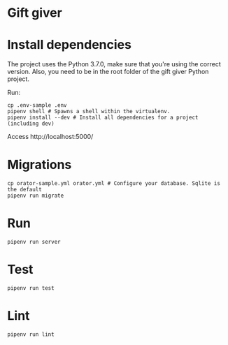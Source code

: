 # Gift giver

# Install dependencies
The project uses the Python 3.7.0, make sure that you're using the correct version. Also, you need to be in the root folder of the gift giver Python project.

Run:
```shell
cp .env-sample .env
pipenv shell # Spawns a shell within the virtualenv.
pipenv install --dev # Install all dependencies for a project (including dev)
```

Access http://localhost:5000/

# Migrations
```shell
cp orator-sample.yml orator.yml # Configure your database. Sqlite is the default
pipenv run migrate
```

# Run
```shell
pipenv run server
```

# Test
```shell
pipenv run test
```

# Lint
```shell
pipenv run lint
```
